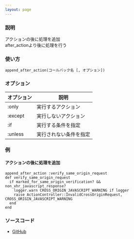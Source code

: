 ```yaml
---
layout: page
---
```

### 説明
アクションの後に処理を追加  
after_actionより後に処理を行う

### 使い方
    append_after_action(コールバック名 [, オプション])

### オプション

オプション   | 説明
--------|------------
:only   | 実行するアクション
:except | 実行しないアクション
:if     | 実行する条件を指定
:unless | 実行されない条件を指定

### 例
#### アクションの後に処理を追加
    append_after_action :verify_same_origin_request
    def verify_same_origin_request
      if marked_for_same_origin_verification? && non_xhr_javascript_response?
        logger.warn CROSS_ORIGIN_JAVASCRIPT_WARNING if logger
        raise ActionController::InvalidCrossOriginRequest, CROSS_ORIGIN_JAVASCRIPT_WARNING
      end
    end

### ソースコード
* [GitHub](https://github.com/rails/rails/blob/f33d52c95217212cbacc8d5e44b5a8e3cdc6f5b3/actionpack/lib/abstract_controller/callbacks.rb#L168)